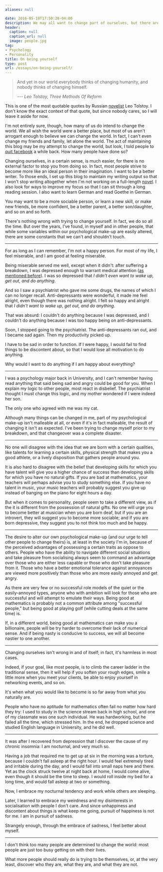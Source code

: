 ```yaml
---
aliases: null

date: 2016-05-18T17:50:28-04:00
description: We may all want to change part of ourselves, but there are something untouchable within all of us
header:
  caption: null
  caption_url: null
  image: people.jpg
tag:
- Psychology
- Personality
title: On being yourself
type: post
url: /essays/on-being-yourself/
---
```

> And yet in our world everybody thinks of changing humanity, and nobody thinks of changing himself.
>
> *--- Leo Tolstoy, Three Methods Of Reform*

This is one of the most quotable quotes by Russian [novelist](/) Leo Tolstoy. I don't know the exact context of that quote, but since nobody cares, so I will leave it aside for now.

I'm not entirely sure, though, how many of us do intend to change the world. We all wish the world were a better place, but most of us aren't arrogant enough to believe we can change the world. In fact, I can't even change my friends and family, let alone the world. The act of maintaining this blog may be my attempt to change the world, but look, I told people to [quit facebook](/essays/random-thoughts-on-marcel-proust-1/) a while back. How many people have done so?

Changing ourselves, in a certain sense, is much easier, for there is no external factor to stop you from doing so. In fact, most people strive to become more like an ideal person in their imagination. I want to be a better writer. To those ends, I set up this blog to maintain my writing output so that I won't stop writing altogether when I'm not working on a full-length [novel](/#novels). I also look for ways to improve my focus so that I can sit through a long reading session. I also want to learn German and read Goethe in German.

You may want to be a more sociable person, or learn a new skill, or make new friends, be more confident, be a better parent, a better son/daughter, and so on and so forth.

There's nothing wrong with trying to change yourself. In fact, we do so all the time. But over the years, I've found, in myself and in other people, that while some variables within our psychological make-up are easily altered, there are some constants that we can't and shouldn't touch.

***

For as long as I can remember, I'm not a happy person. For most of my life, I feel miserable, and I am good at feeling miserable.

Being miserable served me well, except when it didn't: after suffering a breakdown, I was depressed enough to warrant medical attention ([as mentioned before](/misc/my-dead-neighbour/)). I was so depressed that *I didn't even want to wake up, get out, and do anything*.

And so I saw a psychiatrist who gave me some drugs, the names of which I can no longer recall. Anti-depressants were wonderful, it made me feel alright, even though there was nothing alright. I felt so happy and alright that *I didn't want to wake up, get out, and do anything*.

That was absurd: I couldn't do anything because I was depressed, and I couldn't do anything because I was too happy being on anti-depressants.

Soon, I stopped going to the psychiatrist. The anti-depressants ran out, and I became sad again. Then my productivity picked up.

I have to be sad in order to function. If I were happy, I would fail to find things to be discontent about, so that I would lose all motivation to do anything.

Why would I want to do anything if I am happy about everything?

***

I was a psychology major back in University, and I can't remember having read anything that said being sad and angry could be good for you. When I explain my logic to other people, most react in disbelief. The psychiatrist thought I must change this logic, and my mother wondered if I were indeed her son.

The only one who agreed with me was my cat.

Although many things can be changed in me, part of my psychological make-up isn't malleable at all, or even if it's in fact malleable, the result of changing it isn't as expected. I've been trying to change myself prior to my breakdown, and that changeover was a complete disaster.

***

No one will disagree with the idea that we are born with a certain qualities, like talents for learning a certain skills, physical strength that makes you a good athlete, or a lively disposition that gathers people around you.

It is also hard to disagree with the belief that developing skills for which you have talent will give you a higher chance of success than developing skills for which you have no natural gifts. If you are bad at mathematics, your teachers will perhaps advise you to study something else. If you have no talent in music, your music teachers will probably suggest you give up instead of banging on the piano for eight hours a day.

But when it comes to personality, people seem to take a different view, as if the it is different from the possession of natural gifts. No one will urge you to become better at musician when you are born deaf, but if you are an introvert, they will suggest you to become more sociable; and if you are born depressive, they suggest you to not think too much and be happy.

***

The desire to alter our own psychological make-up (and our urge to tell other people to change theirs) is, at least in the society I'm in, because of the perceived advantages of possessing a certain traits as oppose to others. People who have the ability to navigate different social situations and take pleasure from socialising always seem to command an advantage over those who are either less capable or those who don't take pleasure from it. Those who have a better emotional tolerance against annoyances are viewed more positively than those who are more easily annoyed and get angry.

As there are very few or no successful role models of the quiet or the easily-annoyed types, anyone who with ambition will look for those who are successful and will attempt to emulate their ways. Being good at mathematics is probably not a common attribute among "successful people," but being good at playing golf (while cutting deals at the same time) is.

If, in a different world, being good at mathematics can make you a billionaire, people will be try harder to overcome their lack of numerical sense. And if being nasty is conducive to success, we will all become nastier to one another.

***

Changing ourselves isn't wrong in and of itself; in fact, it's harmless in most cases.

Indeed, if your goal, like most people, is to climb the career ladder in the traditional sense, then it will help if you soften your rough edges, smile a little more when you meet your clients, be able to enjoy yourself in networking events, and so on.

It's when what you would like to become is so far away from what you naturally are.

People who have no aptitude for mathematics often fail no matter how hard they try: I used to study in the science stream back in high school, and one of my classmate was one such individual. He was hardworking, but he failed all the time, which stressed him. In the end, he dropped science and studied English language in University, and he did well.

***

It was after I recovered from depression that I discover the cause of my chronic insomnia: I am nocturnal, and very much so.

Having a job that required me to get up at six in the morning was a torture, because I couldn't fall asleep at the right hour. I would feel extremely tired and irritable during the day, and I would fall into small naps here and there. Yet as the clock struck twelve at night back at home, I would come alive, even though it should be the time to sleep. I would roll inside my bed for a long time, and would fall asleep at two or something.

Now, I embrace my nocturnal tendency and work while others are sleeping.

Later, I learned to embrace my weirdness and my disinterests in socialisation with people I don't care. And since unhappiness and discontent about things is what keep me going, pursuit of happiness is not for me. I am in pursuit of sadness.

Strangely enough, through the embrace of sadness, I feel better about myself.

***

I don't think too many people are determined to change the world: most people are just too busy getting on with their lives.

What more people should really do is trying to be themselves, or, at the very least, discover who they are, what they are, and what they are not.
